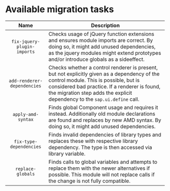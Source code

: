 # Available migration tasks

| Name | Description |
|:----:|-------------|
| `fix-jquery-plugin-imports` | Checks usage of jQuery function extensions and ensures module imports are correct. By doing so, it might add unused dependencies, as the jquery modules might extend prototypes and/or introduce globals as a sideeffect.|
| `add-renderer-dependencies` | Checks whether a control renderer is present, but not explicitly given as a dependency of the control module. This is possible, but is considered bad practice. If a renderer is found, the migration step adds the explicit dependency to the `sap.ui.define` call. |
| `apply-amd-syntax` | Finds global Component usage and requires it instead. Additionally old module declarations are found and replaces by new AMD syntax. By doing so, it might add unused dependencies. |
| `fix-type-dependencies` | Finds invalid dependencies of library types and replaces these with respective library dependency. The type is then accessed via library variable. |
| `replace-globals` | Finds calls to global variables and attempts to replace them with the newer alternatives if possible. This module will not replace calls if the change is not fully compatible. |